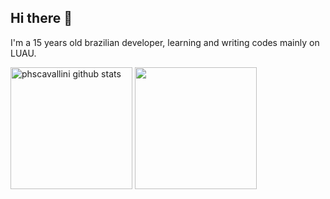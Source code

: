  ## Hi there 👋

I'm a 15 years old brazilian developer, learning and writing codes mainly on LUAU.

<div align="left">  
  <img height="195px" src="https://github-readme-stats.vercel.app/api?username=phscavallini&show_icons=true&count_private=true&hide_border=true&title_color=00bfbf&icon_color=00bfbf&text_color=c9d1d9&bg_color=0d1117" alt="phscavallini github stats" /> 
  <img  height="195px" src="https://github-readme-stats.vercel.app/api/top-langs/?username=phscavallini&layout=compact&hide_border=true&title_color=00bfbf&text_color=00bfbf&bg_color=0d1117" />
</div>